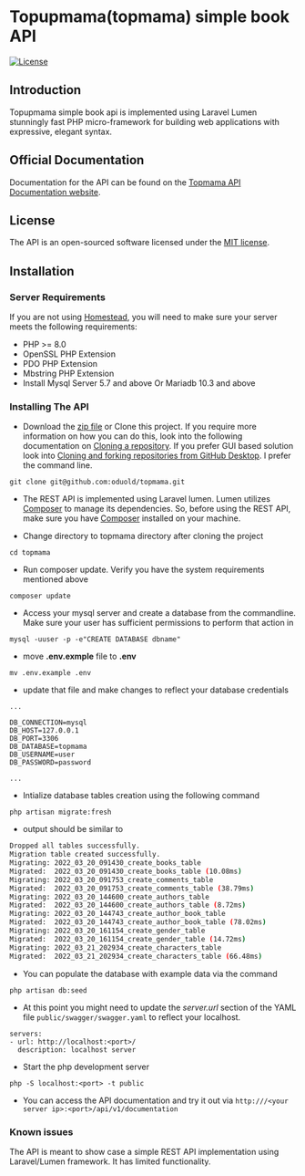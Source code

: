 # Topupmama(topmama) simple book API

[![License](https://img.shields.io/packagist/l/laravel/framework)](https://packagist.org/packages/laravel/lumen-framework)

## Introduction

Topupmama simple book api is implemented using Laravel Lumen stunningly fast PHP micro-framework for building web applications with expressive, elegant syntax. 

## Official Documentation

Documentation for the API can be found on the [Topmama API Documentation website](http://local-dev:8000/api/v1/documentation).

## License

The API is an open-sourced software licensed under the [MIT license](https://opensource.org/licenses/MIT).

## Installation

### Server Requirements

If you are not using [Homestead](https://github.com/laravel/homestead), you will need to make sure your server meets the following requirements:

- PHP >= 8.0
- OpenSSL PHP Extension
- PDO PHP Extension
- Mbstring PHP Extension
- Install Mysql Server 5.7 and above Or Mariadb 10.3 and above

### Installing The API

- Download the [zip file](https://github.com/oduold/topmama/archive/refs/heads/main.zip) or Clone this project. If you require more information on how you can do this, look into the following documentation on [Cloning a repository](https://docs.github.com/en/repositories/creating-and-managing-repositories/cloning-a-repository). If you prefer GUI based solution look into [Cloning and forking repositories from GitHub Desktop](https://docs.github.com/en/desktop/contributing-and-collaborating-using-github-desktop/adding-and-cloning-repositories/cloning-and-forking-repositories-from-github-desktop). I prefer the command line.

```
git clone git@github.com:oduold/topmama.git
```

- The REST API is implemented using Laravel lumen. Lumen utilizes [Composer](https://getcomposer.org/) to manage its dependencies. So, before using the REST API, make sure you have [Composer](https://getcomposer.org/) installed on your machine. 

- Change directory to topmama directory after cloning the project

```
cd topmama
```

- Run composer update. Verify you have the system requirements mentioned above

```
composer update
```

- Access your mysql server and create a database from the commandline. Make sure your user has sufficient permissions to perform that action in 

```
mysql -uuser -p -e"CREATE DATABASE dbname"
```

- move  __.env.exmple__  file to __.env__


```
mv .env.example .env

```

- update that file and make changes to reflect your database credentials

```
...

DB_CONNECTION=mysql
DB_HOST=127.0.0.1
DB_PORT=3306
DB_DATABASE=topmama
DB_USERNAME=user
DB_PASSWORD=password

...

```

- Intialize database tables creation using the following command


```
php artisan migrate:fresh
```

- output should be similar to

```bash
Dropped all tables successfully.
Migration table created successfully.
Migrating: 2022_03_20_091430_create_books_table
Migrated:  2022_03_20_091430_create_books_table (10.08ms)
Migrating: 2022_03_20_091753_create_comments_table
Migrated:  2022_03_20_091753_create_comments_table (38.79ms)
Migrating: 2022_03_20_144600_create_authors_table
Migrated:  2022_03_20_144600_create_authors_table (8.72ms)
Migrating: 2022_03_20_144743_create_author_book_table
Migrated:  2022_03_20_144743_create_author_book_table (78.02ms)
Migrating: 2022_03_20_161154_create_gender_table
Migrated:  2022_03_20_161154_create_gender_table (14.72ms)
Migrating: 2022_03_21_202934_create_characters_table
Migrated:  2022_03_21_202934_create_characters_table (66.48ms)

```

- You can populate the database with example data via the command

```
php artisan db:seed
```

- At this point you might need to update the  _server.url_  section of the YAML file ``public/swagger/swagger.yaml`` to reflect your localhost.


```
servers:
- url: http://localhost:<port>/
  description: localhost server
```

- Start the php development server 

```
php -S localhost:<port> -t public
```
- You can access the API documentation and try it out via ```http:///<your server ip>:<port>/api/v1/documentation```

### Known issues

The API is meant to show case a simple REST API implementation using Laravel/Lumen framework. It has limited functionality.

